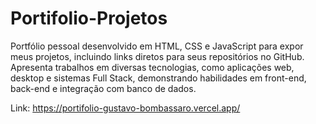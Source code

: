 # Portifolio-Projetos
Portfólio pessoal desenvolvido em HTML, CSS e JavaScript para expor meus projetos, incluindo links diretos para seus repositórios no GitHub. Apresenta trabalhos em diversas tecnologias, como aplicações web, desktop e sistemas Full Stack, demonstrando habilidades em front-end, back-end e integração com banco de dados.

Link: https://portifolio-gustavo-bombassaro.vercel.app/
